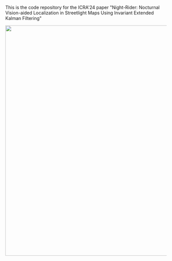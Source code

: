 This is the code repository for the ICRA'24 paper "Night-Rider: Nocturnal Vision-aided Localization in Streetlight Maps Using Invariant Extended Kalman Filtering"

<a href="http://www.youtube.com/watch?v=Hs067MNuoQE">
    <img src="http://img.youtube.com/vi/Hs067MNuoQE/0.jpg" width="1080" height="720">
</a>

